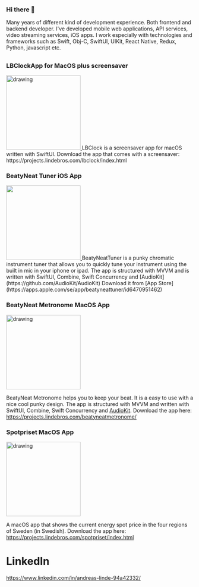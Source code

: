 ### Hi there 👋
Many years of different kind of development experience. Both frontend and backend developer. I've developed mobile web applications, API services, video streaming services, iOS apps. I work especially with technologies and frameworks such as Swift, Obj-C, SwiftUI, UIKit, React Native, Redux, Python, javascript etc. 

##
### LBClockApp for MacOS plus screensaver
<a href="https://projects.lindebros.com/lbclock/index.html" target="_blank">
<img src="https://projects.lindebros.com/lbclock/screenshot.png" alt="drawing" style="width:200px;"/>
</a>
LBClock is a screensaver app for macOS written with SwiftUI. Download the app that comes with a screensaver: https://projects.lindebros.com/lbclock/index.html

### BeatyNeat Tuner iOS App
<a href="https://apps.apple.com/se/app/beatyneattuner/id6470951462" target="_blank">
<img src="https://media.licdn.com/dms/image/sync/D4E27AQEOZ-nLm6k9-g/articleshare-shrink_800/0/1700124884544?e=1701856800&v=beta&t=C1C865IVcjpx5LKvRXKdN4QOQLuFDeK2kSZ4L4RuwM8" style="width:200px;"/>
</a>
BeatyNeatTuner is a punky chromatic instrument tuner that allows you to quickly tune your instrument using the built in mic in your iphone or ipad. The app is structured with MVVM and is written with SwiftUI, Combine, Swift Concurrency and [AudioKit](https://github.com/AudioKit/AudioKit)
Download it from [App Store](https://apps.apple.com/se/app/beatyneattuner/id6470951462)

### BeatyNeat Metronome MacOS App
<a href="https://projects.lindebros.com/beatyneatmetronome/" target="_blank">
<img src="https://projects.lindebros.com/beatyneatmetronome/BNM_screenshot.png" alt="drawing" style="width:200px;"/>
</a>

BeatyNeat Metronome helps you to keep your beat. It is a easy to use with a nice cool punky design. The app is structured with MVVM and written with SwiftUI, Combine, Swift Concurrency and [AudioKit](https://github.com/AudioKit/AudioKit). Download the app here: https://projects.lindebros.com/beatyneatmetronome/

### Spotpriset MacOS App
<a href="https://projects.lindebros.com/spotpriset/index.html" target="_blank">
<img src="https://projects.lindebros.com/spotpriset/screenshot.png" alt="drawing" style="width:200px;"/>
</a>

A macOS app that shows the current energy spot price in the four regions of Sweden (in Swedish).
Download the app here: https://projects.lindebros.com/spotpriset/index.html

# LinkedIn
https://www.linkedin.com/in/andreas-linde-94a42332/
<!--
**andylindebros/andylindebros** is a ✨ _special_ ✨ repository because its `README.md` (this file) appears on your GitHub profile.

Here are some ideas to get you started:

- 🔭 I’m currently working on ...
- 🌱 I’m currently learning ...
- 👯 I’m looking to collaborate on ...
- 🤔 I’m looking for help with ...
- 💬 Ask me about ...
- 📫 How to reach me: ...
- 😄 Pronouns: ...
- ⚡ Fun fact: ...
-->
